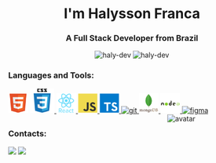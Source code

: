<h1 align="center">I'm Halysson Franca</h1>
<h3 align="center">A Full Stack Developer from Brazil</h3>

<div align="center">

<img height="150em" src="https://github-readme-stats.vercel.app/api?username=haly-dev&show_icons=true&theme=transparent&title_color=FFFFFF&text_color=ffffff&locale=en" alt="haly-dev" />
<img height="150em" src="https://github-readme-stats.vercel.app/api/top-langs?username=haly-dev&show_icons=true&theme=cobalt&title_color=FFFFFF&text_color=ffffff&bg_color=CCCCCC00&locale=en&layout=compact" alt="haly-dev" />
</div>

<p align="left">

<h3 align="left">Languages and Tools:</h3>
<p align="left"> 
<img alt="Haly-HTML" width="40" src="https://raw.githubusercontent.com/devicons/devicon/master/icons/html5/html5-original.svg">
<a href="https://www.w3schools.com/css/" target="_blank" rel="noreferrer"> <img src="https://raw.githubusercontent.com/devicons/devicon/master/icons/css3/css3-original-wordmark.svg" alt="css3" width="50"/> </a> 
<a href="https://reactjs.org/" target="_blank" rel="noreferrer"> <img src="https://raw.githubusercontent.com/devicons/devicon/master/icons/react/react-original-wordmark.svg" alt="react" width="40" height="40"/> </a> 
<a href="https://developer.mozilla.org/en-US/docs/Web/JavaScript" target="_blank" rel="noreferrer"> <img src="https://raw.githubusercontent.com/devicons/devicon/master/icons/javascript/javascript-original.svg" alt="javascript" width="40" height="40"/> </a>
<a href="https://www.typescriptlang.org/" target="_blank" rel="noreferrer"> <img src="https://raw.githubusercontent.com/devicons/devicon/master/icons/typescript/typescript-original.svg" alt="typescript" width="40" height="40"/> </a> 
<a href="https://git-scm.com/" target="_blank" rel="noreferrer"> <img src="https://www.vectorlogo.zone/logos/git-scm/git-scm-icon.svg" alt="git" width="40" height="40"/> </a>  
<a href="https://www.mongodb.com/" target="_blank" rel="noreferrer"> <img src="https://raw.githubusercontent.com/devicons/devicon/master/icons/mongodb/mongodb-original-wordmark.svg" alt="mongodb" width="40" height="40"/> </a> 
<a href="https://nodejs.org" target="_blank" rel="noreferrer"> <img src="https://raw.githubusercontent.com/devicons/devicon/master/icons/nodejs/nodejs-original-wordmark.svg" alt="nodejs" width="40" height="40"/> </a> 
<a href="https://www.figma.com/" target="_blank" rel="noreferrer"> <img src="https://www.vectorlogo.zone/logos/figma/figma-icon.svg" alt="figma" width="40" height="40"/> </a>
<img align="right" width="180em"src="https://cdn.picrew.me/shareImg/org/202302/338224_SCuCkIUP.png" alt="avatar" />
</p>

##

<h3 align="left">Contacts:</h3>
  <a href="mailto:haly.franca@gmail.com"><img src="https://img.shields.io/badge/-Gmail-%23333?style=for-the-badge&logo=gmail&logoColor=white" target="_blank"></a>
  <a href="https://www.linkedin.com/in/halysson-franca/" target="_blank"><img src="https://img.shields.io/badge/-LinkedIn-%230077B5?style=for-the-badge&logo=linkedin&logoColor=white" target="_blank"></a> 
</p>

